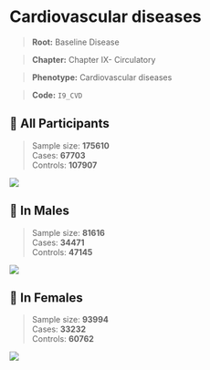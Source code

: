# Cardiovascular diseases

> **Root:** Baseline Disease  

> **Chapter:** Chapter IX- Circulatory  

> **Phenotype:** Cardiovascular diseases  

> **Code:** `I9_CVD`

## 🧪 All Participants  
> Sample size: **175610**  
> Cases: **67703**  
> Controls: **107907**
<img src="/Disease/Figures/ALL/Incidence/I9_CVD.png"/>
<CsvTable src="/Disease_Data/ALL/Incidence/COX_I9_CVD.csv" label="🔍 View full results" />

## 👨 In Males  
> Sample size: **81616**  
> Cases: **34471**  
> Controls: **47145**
<img src="/Disease/Figures/Male/Incidence/I9_CVD.png"/>
<CsvTable src="/Disease_Data/Male/Incidence/COX_I9_CVD.csv" label="🔍 View full results" />

## 👩 In Females  
> Sample size: **93994**  
> Cases: **33232**  
> Controls: **60762**
<img src="/Disease/Figures/Female/Incidence/I9_CVD.png"/>
<CsvTable src="/Disease_Data/Female/Incidence/COX_I9_CVD.csv" label="🔍 View full results" />
